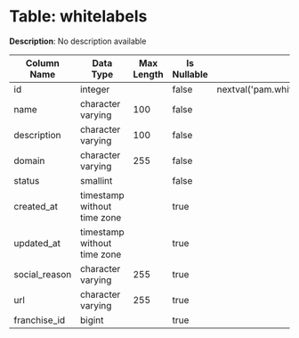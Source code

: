 # Table: whitelabels

**Description**: No description available

| Column Name | Data Type | Max Length | Is Nullable | Default | Primary Key | Foreign Key |
|-------------|-----------|------------|-------------|---------|-------------|-------------|
| id | integer |  | false | nextval('pam.whitelabels_id_seq'::regclass) | whitelabels | whitelabels |
| name | character varying | 100 | false |  |  |  |
| description | character varying | 100 | false |  |  |  |
| domain | character varying | 255 | false |  |  |  |
| status | smallint |  | false |  | whitelabels | whitelabels_status |
| created_at | timestamp without time zone |  | true |  |  |  |
| updated_at | timestamp without time zone |  | true |  |  |  |
| social_reason | character varying | 255 | true |  |  |  |
| url | character varying | 255 | true |  |  |  |
| franchise_id | bigint |  | true |  | whitelabels | franchises |
